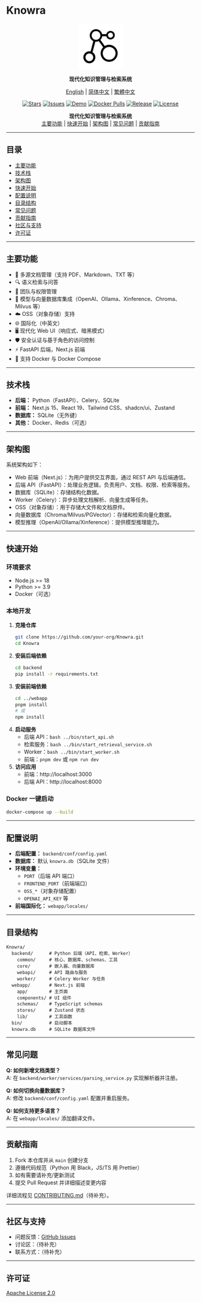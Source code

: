 # Knowra

<p align="center">
  <img src="knowra.svg" alt="Knowra Logo" width="120" />
</p>

<p align="center">
  <b>现代化知识管理与检索系统</b>
</p>

<p align="center">
  <a href="README.md">English</a> |
  <a href="README_zh.md">简体中文</a> |
  <a href="#">繁體中文</a>
</p>

<p align="center">
  <a href="https://github.com/sunaigo/Knowra/stargazers"><img src="https://img.shields.io/github/stars/sunaigo/Knowra?style=flat-square" alt="Stars"/></a>
  <a href="https://github.com/sunaigo/Knowra/issues"><img src="https://img.shields.io/github/issues/sunaigo/Knowra?style=flat-square" alt="Issues"/></a>
  <a href="#"><img src="https://img.shields.io/badge/demo-在线演示-blue?style=flat-square" alt="Demo"/></a>
  <a href="https://hub.docker.com/r/sunaigo/knowra"><img src="https://img.shields.io/docker/pulls/sunaigo/knowra?style=flat-square" alt="Docker Pulls"/></a>
  <a href="https://github.com/sunaigo/Knowra/releases"><img src="https://img.shields.io/github/v/release/sunaigo/Knowra?style=flat-square" alt="Release"/></a>
  <a href="LICENSE"><img src="https://img.shields.io/badge/license-Apache--2.0-green?style=flat-square" alt="License"/></a>
</p>

<p align="center">
  <b>现代化知识管理与检索系统</b><br/>
  <a href="#主要功能">主要功能</a> | <a href="#快速开始">快速开始</a> | <a href="#架构图">架构图</a> | <a href="#常见问题">常见问题</a> | <a href="#贡献指南">贡献指南</a>
</p>

---

## 目录
- [主要功能](#主要功能)
- [技术栈](#技术栈)
- [架构图](#架构图)
- [快速开始](#快速开始)
- [配置说明](#配置说明)
- [目录结构](#目录结构)
- [常见问题](#常见问题)
- [贡献指南](#贡献指南)
- [社区与支持](#社区与支持)
- [许可证](#许可证)

---

## 主要功能
- 📄 多源文档管理（支持 PDF、Markdown、TXT 等）
- 🔍 语义检索与问答
- 👥 团队与权限管理
- 🧠 模型与向量数据库集成（OpenAI、Ollama、Xinference、Chroma、Milvus 等）
- ☁️ OSS（对象存储）支持
- 🌐 国际化（中英文）
- 🖥️ 现代化 Web UI（响应式、暗黑模式）
- 🛡️ 安全认证与基于角色的访问控制
- ⚡ FastAPI 后端，Next.js 前端
- 🐳 支持 Docker 与 Docker Compose

---

## 技术栈
- **后端：** Python（FastAPI）、Celery、SQLite
- **前端：** Next.js 15、React 19、Tailwind CSS、shadcn/ui、Zustand
- **数据库：** SQLite（无外键）
- **其他：** Docker、Redis（可选）

---

## 架构图
系统架构如下：

- Web 前端（Next.js）：为用户提供交互界面，通过 REST API 与后端通信。
- 后端 API（FastAPI）：处理业务逻辑，负责用户、文档、权限、检索等服务。
- 数据库（SQLite）：存储结构化数据。
- Worker（Celery）：异步处理文档解析、向量生成等任务。
- OSS（对象存储）：用于存储大文件和文档原件。
- 向量数据库（Chroma/Milvus/PGVector）：存储和检索向量化数据。
- 模型推理（OpenAI/Ollama/Xinference）：提供模型推理能力。

---

## 快速开始

### 环境要求
- Node.js >= 18
- Python >= 3.9
- Docker（可选）

### 本地开发
1. **克隆仓库**
   ```bash
   git clone https://github.com/your-org/Knowra.git
   cd Knowra
   ```
2. **安装后端依赖**
   ```bash
   cd backend
   pip install -r requirements.txt
   ```
3. **安装前端依赖**
   ```bash
   cd ../webapp
   pnpm install
   # 或
   npm install
   ```
4. **启动服务**
   - 后端 API：`bash ../bin/start_api.sh`
   - 检索服务：`bash ../bin/start_retrieval_service.sh`
   - Worker：`bash ../bin/start_worker.sh`
   - 前端：`pnpm dev` 或 `npm run dev`
5. **访问应用**
   - 前端：http://localhost:3000
   - 后端 API：http://localhost:8000

### Docker 一键启动
```bash
docker-compose up --build
```

---

## 配置说明
- **后端配置：** `backend/conf/config.yaml`
- **数据库：** 默认 `knowra.db`（SQLite 文件）
- **环境变量：**
  - `PORT`（后端 API 端口）
  - `FRONTEND_PORT`（前端端口）
  - `OSS_*`（对象存储配置）
  - `OPENAI_API_KEY` 等
- **前端国际化：** `webapp/locales/`

---

## 目录结构
```
Knowra/
  backend/      # Python 后端（API、检索、Worker）
    common/     # 核心、数据库、schemas、工具
    core/       # 嵌入器、向量数据库
    webapi/     # API 路由与服务
    worker/     # Celery Worker 与任务
  webapp/       # Next.js 前端
    app/        # 主页面
    components/ # UI 组件
    schemas/    # TypeScript schemas
    stores/     # Zustand 状态
    lib/        # 工具函数
  bin/          # 启动脚本
  knowra.db     # SQLite 数据库文件
```

---

## 常见问题
**Q: 如何新增文档类型？**  
A: 在 `backend/worker/services/parsing_service.py` 实现解析器并注册。

**Q: 如何切换向量数据库？**  
A: 修改 `backend/conf/config.yaml` 配置并重启服务。

**Q: 如何支持更多语言？**  
A: 在 `webapp/locales/` 添加翻译文件。

---

## 贡献指南
1. Fork 本仓库并从 `main` 创建分支
2. 遵循代码规范（Python 用 Black，JS/TS 用 Prettier）
3. 如有需要请补充/更新测试
4. 提交 Pull Request 并详细描述变更内容

详细流程见 [CONTRIBUTING.md](CONTRIBUTING.md)（待补充）。

---

## 社区与支持
- 问题反馈：[GitHub Issues](https://github.com/your-org/Knowra/issues)
- 讨论区：（待补充）
- 联系方式：（待补充）

---

## 许可证
[Apache License 2.0](LICENSE) 